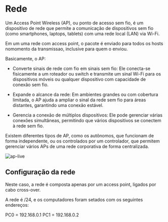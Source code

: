# Rede 

Um Access Point Wireless (AP), ou ponto de acesso sem fio, é um dispositivo de rede que permite a comunicação de dispositivos sem fio (como smartphones, laptops, tablets) com uma rede local (LAN) via Wi-Fi. 

Em um uma rede com access point, o pacote é enviado para todos os hosts nomomento da transmissao, inclusive para quem o enviou.

Basicamente, o AP:

 - Converte sinais de rede com fio em sinais sem fio: Ele conecta-se fisicamente a um roteador ou switch e transmite um sinal Wi-Fi para os dispositivos móveis ou qualquer dispositivo com capacidade de conexão sem fio.

 - Expande o alcance da rede: Em ambientes grandes ou com cobertura limitada, o AP ajuda a ampliar o sinal da rede sem fio para áreas distantes, garantindo uma conexão estável.

 - Gerencia a conexão de múltiplos dispositivos: Ele pode gerenciar várias conexões simultâneas, permitindo que vários dispositivos se conectem à rede sem fio.

Existem diferentes tipos de AP, como os autônomos, que funcionam de forma independente, ou os controlados por um controlador, que permitem gerenciar vários APs de uma rede corporativa de forma centralizada.

![ap-live](https://github.com/user-attachments/assets/b248068b-baae-460c-afbe-cf70beaf4577)

## Configuração da rede

Neste caso, a rede é composta apenas por um access point, ligados por cabo cross-over.

A rede é /24, e os computadores foram setados com os seguintes endereços:

PC0 = 192.168.0.1
PC1 = 192.168.0.2
